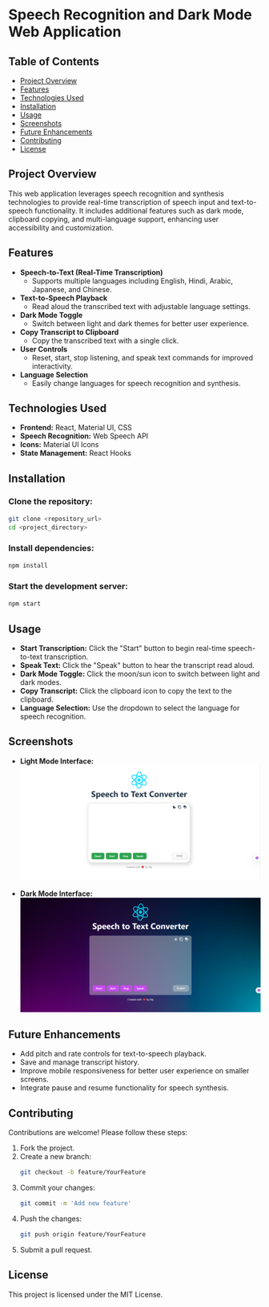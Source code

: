 # Speech Recognition and Dark Mode Web Application

## Table of Contents
- [Project Overview](#project-overview)
- [Features](#features)
- [Technologies Used](#technologies-used)
- [Installation](#installation)
- [Usage](#usage)
- [Screenshots](#screenshots)
- [Future Enhancements](#future-enhancements)
- [Contributing](#contributing)
- [License](#license)

## Project Overview
This web application leverages speech recognition and synthesis technologies to provide real-time transcription of speech input and text-to-speech functionality. It includes additional features such as dark mode, clipboard copying, and multi-language support, enhancing user accessibility and customization.

## Features
- **Speech-to-Text (Real-Time Transcription)**
  - Supports multiple languages including English, Hindi, Arabic, Japanese, and Chinese.
- **Text-to-Speech Playback**
  - Read aloud the transcribed text with adjustable language settings.
- **Dark Mode Toggle**
  - Switch between light and dark themes for better user experience.
- **Copy Transcript to Clipboard**
  - Copy the transcribed text with a single click.
- **User Controls**
  - Reset, start, stop listening, and speak text commands for improved interactivity.
- **Language Selection**
  - Easily change languages for speech recognition and synthesis.

## Technologies Used
- **Frontend:** React, Material UI, CSS
- **Speech Recognition:** Web Speech API
- **Icons:** Material UI Icons
- **State Management:** React Hooks

## Installation
### Clone the repository:
```bash
git clone <repository_url>
cd <project_directory>
```

### Install dependencies:
```bash
npm install
```

### Start the development server:
```bash
npm start
```

## Usage
- **Start Transcription:** Click the "Start" button to begin real-time speech-to-text transcription.
- **Speak Text:** Click the "Speak" button to hear the transcript read aloud.
- **Dark Mode Toggle:** Click the moon/sun icon to switch between light and dark modes.
- **Copy Transcript:** Click the clipboard icon to copy the text to the clipboard.
- **Language Selection:** Use the dropdown to select the language for speech recognition.

## Screenshots
- **Light Mode Interface:**
  ![Light Mode Interface](screenshots/light-mode-interface.png)

- **Dark Mode Interface:**
  ![Dark Mode Interface](screenshots/dark-mode-interface.png)

## Future Enhancements
- Add pitch and rate controls for text-to-speech playback.
- Save and manage transcript history.
- Improve mobile responsiveness for better user experience on smaller screens.
- Integrate pause and resume functionality for speech synthesis.

## Contributing
Contributions are welcome! Please follow these steps:
1. Fork the project.
2. Create a new branch:
   ```bash
   git checkout -b feature/YourFeature
   ```
3. Commit your changes:
   ```bash
   git commit -m 'Add new feature'
   ```
4. Push the changes:
   ```bash
   git push origin feature/YourFeature
   ```
5. Submit a pull request.

## License
This project is licensed under the MIT License.


